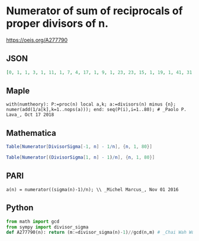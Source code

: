 # Numerator of sum of reciprocals of proper divisors of n\.
https://oeis.org/A277790
## JSON
```JSON
[0, 1, 1, 3, 1, 11, 1, 7, 4, 17, 1, 9, 1, 23, 23, 15, 1, 19, 1, 41, 31, 35, 1, 59, 6, 41, 13, 55, 1, 71, 1, 31, 47, 53, 47, 5, 1, 59, 55, 89, 1, 95, 1, 83, 77, 71, 1, 41, 8, 46, 71, 97, 1, 119, 71, 17, 79, 89, 1, 167, 1, 95, 103, 63, 83, 13, 1, 125, 95, 143, 1, 97, 1, 113, 41, 139, 95, 167, 1, 37]
```
## Maple
```Maple
with(numtheory): P:=proc(n) local a,k; a:=divisors(n) minus {n};
numer(add(1/a[k],k=1..nops(a))); end: seq(P(i),i=1..80); # _Paolo P. Lava_, Oct 17 2018
```
## Mathematica
```Mathematica
Table[Numerator[DivisorSigma[-1, n] - 1/n], {n, 1, 80}]
```
```Mathematica
Table[Numerator[(DivisorSigma[1, n] - 1)/n], {n, 1, 80}]
```
## PARI
```PARI
a(n) = numerator((sigma(n)-1)/n); \\ _Michel Marcus_, Nov 01 2016
```
## Python
```Python
from math import gcd
from sympy import divisor_sigma
def A277790(n): return (m:=divisor_sigma(n)-1)//gcd(n,m) # _Chai Wah Wu_, Jul 18 2022
```
